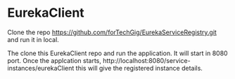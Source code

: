 # EurekaClient

Clone the repo https://github.com/forTechGig/EurekaServiceRegistry.git and run it in local.

The clone this EurekaClient repo and run the application. It will start in 8080 port. Once the applcation starts, http://localhost:8080/service-instances/eurekaClient this will give the registered instance details.
